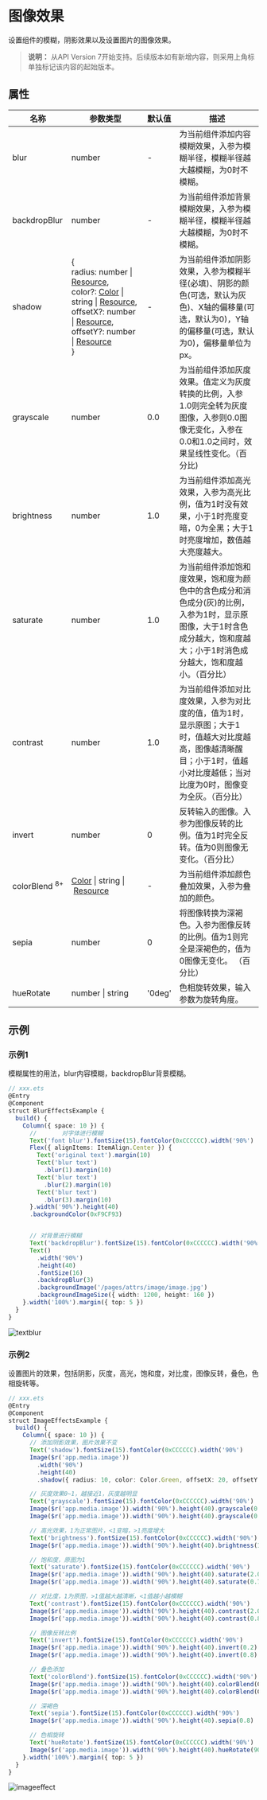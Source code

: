 # 图像效果

设置组件的模糊，阴影效果以及设置图片的图像效果。

>  **说明：**
>  从API Version 7开始支持。后续版本如有新增内容，则采用上角标单独标记该内容的起始版本。


## 属性


| 名称                          | 参数类型                                                     | 默认值 | 描述                                                         |
| ----------------------------- | ------------------------------------------------------------ | ------ | ------------------------------------------------------------ |
| blur                          | number                                                       | -      | 为当前组件添加内容模糊效果，入参为模糊半径，模糊半径越大越模糊，为0时不模糊。 |
| backdropBlur                  | number                                                       | -      | 为当前组件添加背景模糊效果，入参为模糊半径，模糊半径越大越模糊，为0时不模糊。 |
| shadow                        | {<br/>radius:&nbsp;number \| [Resource](ts-types.md#resource),<br/>color?:&nbsp;[Color](ts-appendix-enums.md#color) \| string \| [Resource](ts-types.md#resource),<br/>offsetX?:&nbsp;number \| [Resource](ts-types.md#resource),<br/>offsetY?:&nbsp;number \| [Resource](ts-types.md#resource)<br/>} | -      | 为当前组件添加阴影效果，入参为模糊半径(必填)、阴影的颜色(可选，默认为灰色)、X轴的偏移量(可选，默认为0)，Y轴的偏移量(可选，默认为0)，偏移量单位为px。 |
| grayscale                     | number                                                       | 0.0    | 为当前组件添加灰度效果。值定义为灰度转换的比例，入参1.0则完全转为灰度图像，入参则0.0图像无变化，入参在0.0和1.0之间时，效果呈线性变化。（百分比) |
| brightness                    | number                                                       | 1.0    | 为当前组件添加高光效果，入参为高光比例，值为1时没有效果，小于1时亮度变暗，0为全黑；大于1时亮度增加，数值越大亮度越大。 |
| saturate                      | number                                                       | 1.0    | 为当前组件添加饱和度效果，饱和度为颜色中的含色成分和消色成分(灰)的比例，入参为1时，显示原图像，大于1时含色成分越大，饱和度越大；小于1时消色成分越大，饱和度越小。（百分比） |
| contrast                      | number                                                       | 1.0    | 为当前组件添加对比度效果，入参为对比度的值，值为1时，显示原图；大于1时，值越大对比度越高，图像越清晰醒目；小于1时，值越小对比度越低；当对比度为0时，图像变为全灰。（百分比） |
| invert                        | number                                                       | 0      | 反转输入的图像。入参为图像反转的比例。值为1时完全反转。值为0则图像无变化。（百分比） |
| colorBlend&nbsp;<sup>8+</sup> | [Color](ts-appendix-enums.md#color)&nbsp;\|&nbsp;string&nbsp;\|&nbsp;[Resource](ts-types.md#resource) | -      | 为当前组件添加颜色叠加效果，入参为叠加的颜色。               |
| sepia                         | number                                                       | 0      | 将图像转换为深褐色。入参为图像反转的比例。值为1则完全是深褐色的，值为0图像无变化。&nbsp;（百分比） |
| hueRotate                     | number&nbsp;\|&nbsp;string                                   | '0deg' | 色相旋转效果，输入参数为旋转角度。                           |

## 示例

### 示例1
模糊属性的用法，blur内容模糊，backdropBlur背景模糊。
```ts
// xxx.ets
@Entry
@Component
struct BlurEffectsExample {
  build() {
    Column({ space: 10 }) {
      //       对字体进行模糊
      Text('font blur').fontSize(15).fontColor(0xCCCCCC).width('90%')
      Flex({ alignItems: ItemAlign.Center }) {
        Text('original text').margin(10)
        Text('blur text')
          .blur(1).margin(10)
        Text('blur text')
          .blur(2).margin(10)
        Text('blur text')
          .blur(3).margin(10)
      }.width('90%').height(40)
      .backgroundColor(0xF9CF93)


      // 对背景进行模糊
      Text('backdropBlur').fontSize(15).fontColor(0xCCCCCC).width('90%')
      Text()
        .width('90%')
        .height(40)
        .fontSize(16)
        .backdropBlur(3)
        .backgroundImage('/pages/attrs/image/image.jpg')
        .backgroundImageSize({ width: 1200, height: 160 })
    }.width('100%').margin({ top: 5 })
  }
}
```

![textblur](figures/textblur.png)

### 示例2
设置图片的效果，包括阴影，灰度，高光，饱和度，对比度，图像反转，叠色，色相旋转等。
```ts
// xxx.ets
@Entry
@Component
struct ImageEffectsExample {
  build() {
    Column({ space: 10 }) {
      // 添加阴影效果，图片效果不变
      Text('shadow').fontSize(15).fontColor(0xCCCCCC).width('90%')
      Image($r('app.media.image'))
        .width('90%')
        .height(40)
        .shadow({ radius: 10, color: Color.Green, offsetX: 20, offsetY: 30 })

      // 灰度效果0~1，越接近1，灰度越明显
      Text('grayscale').fontSize(15).fontColor(0xCCCCCC).width('90%')
      Image($r('app.media.image')).width('90%').height(40).grayscale(0.3)
      Image($r('app.media.image')).width('90%').height(40).grayscale(0.8)

      // 高光效果，1为正常图片，<1变暗，>1亮度增大
      Text('brightness').fontSize(15).fontColor(0xCCCCCC).width('90%')
      Image($r('app.media.image')).width('90%').height(40).brightness(1.2)

      // 饱和度，原图为1
      Text('saturate').fontSize(15).fontColor(0xCCCCCC).width('90%')
      Image($r('app.media.image')).width('90%').height(40).saturate(2.0)
      Image($r('app.media.image')).width('90%').height(40).saturate(0.7)

      // 对比度，1为原图，>1值越大越清晰，<1值越小越模糊
      Text('contrast').fontSize(15).fontColor(0xCCCCCC).width('90%')
      Image($r('app.media.image')).width('90%').height(40).contrast(2.0)
      Image($r('app.media.image')).width('90%').height(40).contrast(0.8)

      // 图像反转比例
      Text('invert').fontSize(15).fontColor(0xCCCCCC).width('90%')
      Image($r('app.media.image')).width('90%').height(40).invert(0.2)
      Image($r('app.media.image')).width('90%').height(40).invert(0.8)

      // 叠色添加
      Text('colorBlend').fontSize(15).fontColor(0xCCCCCC).width('90%')
      Image($r('app.media.image')).width('90%').height(40).colorBlend(Color.Green)
      Image($r('app.media.image')).width('90%').height(40).colorBlend(Color.Blue)

      // 深褐色
      Text('sepia').fontSize(15).fontColor(0xCCCCCC).width('90%')
      Image($r('app.media.image')).width('90%').height(40).sepia(0.8)

      // 色相旋转
      Text('hueRotate').fontSize(15).fontColor(0xCCCCCC).width('90%')
      Image($r('app.media.image')).width('90%').height(40).hueRotate(90)
    }.width('100%').margin({ top: 5 })
  }
}
```

![imageeffect](figures/imageeffect.png)


